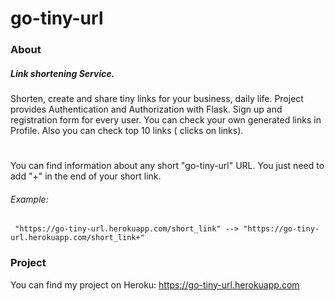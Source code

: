 # go-tiny-url
### About
##### Link shortening Service.
Shorten, create and share tiny links for your business, daily life.
Project provides Authentication and Authorization with Flask. Sign up and registration form for every user.
You can check your own generated links in Profile.
Also you can check top 10 links ( clicks on links).
#
You can find information about any short "go-tiny-url" URL. You just need to add "+" in the end of your short link.
###### Example: 
```
 "https://go-tiny-url.herokuapp.com/short_link" --> "https://go-tiny-url.herokuapp.com/short_link+"
```
### Project
You can find my project on Heroku: https://go-tiny-url.herokuapp.com


